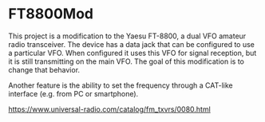 # FT8800Mod

This project is a modification to the Yaesu FT-8800, a dual VFO amateur radio transceiver. The device has a data jack that can be configured to use a particular VFO. When configured it uses this VFO for signal reception, but it is still transmitting on the main VFO. The goal of this modification is to change that behavior.

Another feature is the ability to set the frequency through a CAT-like interface (e.g. from PC or smartphone).

https://www.universal-radio.com/catalog/fm_txvrs/0080.html

